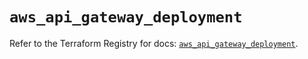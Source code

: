 # `aws_api_gateway_deployment`

Refer to the Terraform Registry for docs: [`aws_api_gateway_deployment`](https://registry.terraform.io/providers/hashicorp/aws/5.58.0/docs/resources/api_gateway_deployment).
